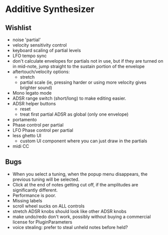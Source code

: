 # Additive Synthesizer #

## Wishlist ##
* noise 'partial'
* velocity sensitivity control
* keyboard scaling of partial levels
* LFO tempo sync
* don't calculate envelopes for partials not in use, but if they are turned on
  in mid-note, jump straight to the sustain portion of the envelope
* aftertouch/velocity options:
  * stretch
  * partial scale (ie, pressing harder or using more velocity gives brighter
sound)
* Mono legato mode
* ADSR range switch (short/long) to make editing easier.
* ADSR helper buttons
  * reset
  * treat first partial ADSR as global (only one envelope)
* portamento
* Phase control per partial
* LFO Phase control per partial
* less ghetto UI
  * custom UI component where you can just draw in the partials
* midi CC

## Bugs ##
* When you select a tuning, when the popup menu disappears, the previous tuning
  will be selected.
* Click at the end of notes getting cut off, if the amplitudes are
  significantly different.
* Performance is poor.
* Missing labels
* scroll wheel sucks on ALL controls
* stretch ADSR knobs should look like other ADSR knobs
* make undo/redo don't work, possibly without buying a commercial license for
  PluginParameters
* voice stealing: prefer to steal unheld notes before held?
